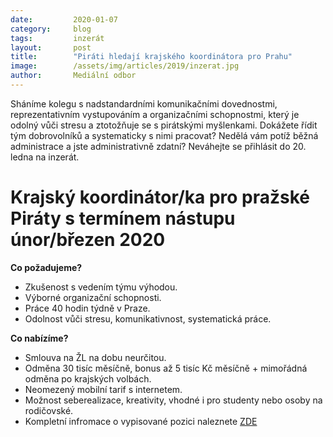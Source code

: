 ```yaml
---
date:         2020-01-07
category:     blog
tags:         inzerát
layout:       post
title:        "Piráti hledají krajského koordinátora pro Prahu"
image:        /assets/img/articles/2019/inzerat.jpg 
author:       Mediální odbor
---
```

Sháníme kolegu s nadstandardními komunikačními dovednostmi, reprezentativním vystupováním a organizačními schopnostmi, který je odolný vůči stresu a ztotožňuje se s pirátskými myšlenkami. Dokážete řídit tým dobrovolníků a systematicky s nimi pracovat? Nedělá vám potíž běžná administrace a jste administrativně zdatní? Neváhejte se přihlásit do 20. ledna na inzerát.

# Krajský koordinátor/ka pro pražské Piráty s termínem nástupu únor/březen 2020

**Co požadujeme?**
* Zkušenost s vedením týmu výhodou.
* Výborné organizační schopnosti.
* Práce 40 hodin týdně v Praze.
* Odolnost vůči stresu, komunikativnost, systematická práce.

**Co nabízíme?**
* Smlouva na ŽL na dobu neurčitou.
* Odměna 30 tisíc měsíčně, bonus až 5 tisíc Kč měsíčně + mimořádná odměna po krajských volbách.
* Neomezený mobilní tarif s internetem.
* Možnost seberealizace, kreativity, vhodné i pro studenty nebo osoby na rodičovské.
* Kompletní infromace o vypisované pozici naleznete [ZDE](https://forum.pirati.cz/viewtopic.php?f=572&t=50549&fbclid=IwAR19JjUlxV4bcC70uSw5eMxq3fD6X_0F2zlgEgAmB3r51fUp5LXs6WbghDM)
